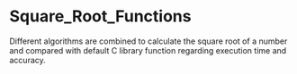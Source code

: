 # Square_Root_Functions
Different algorithms are combined to calculate the square root of a number and compared with default C library function regarding execution time and accuracy.
